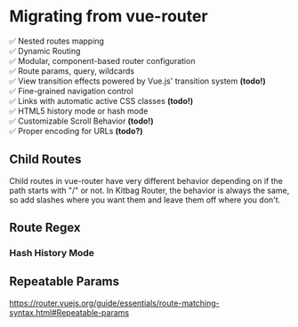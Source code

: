 # Migrating from vue-router

:white_check_mark: Nested routes mapping  
:white_check_mark: Dynamic Routing  
:white_check_mark: Modular, component-based router configuration  
:white_check_mark: Route params, query, wildcards  
:white_check_mark: View transition effects powered by Vue.js' transition system **(todo!)**  
:white_check_mark: Fine-grained navigation control  
:white_check_mark: Links with automatic active CSS classes **(todo!)**  
:white_check_mark: HTML5 history mode or hash mode  
:white_check_mark: Customizable Scroll Behavior **(todo!)**  
:white_check_mark: Proper encoding for URLs **(todo?)**  

## Child Routes

Child routes in vue-router have very different behavior depending on if the path starts with "/" or not. In Kitbag Router, the behavior is always the same, so add slashes where you want them and leave them off where you don't.

## Route Regex

### Hash History Mode

## Repeatable Params

https://router.vuejs.org/guide/essentials/route-matching-syntax.html#Repeatable-params